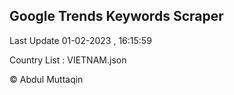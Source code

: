

## Google Trends Keywords Scraper 
 
Last Update 01-02-2023 , 16:15:59

Country List :
VIETNAM.json



© Abdul Muttaqin 
